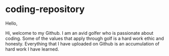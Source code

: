 # coding-repository

Hello, 

  Hi, welcome to my Github. I am an avid golfer who is passionate about coding. Some of the values that apply through golf is a hard work ethic and honesty. Everything that I have uploaded on Github is an accumulation of hard work I have learned.
